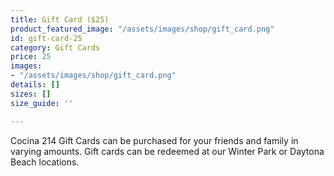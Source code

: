```yaml
---
title: Gift Card ($25)
product_featured_image: "/assets/images/shop/gift_card.png"
id: gift-card-25
category: Gift Cards
price: 25
images:
- "/assets/images/shop/gift_card.png"
details: []
sizes: []
size_guide: ''

---
```

Cocina 214 Gift Cards can be purchased for your friends and family in varying amounts. Gift cards can be redeemed at our Winter Park or Daytona Beach locations.
